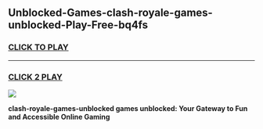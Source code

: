 
## Unblocked-Games-clash-royale-games-unblocked-Play-Free-bq4fs
<h3>
<a href="https://premium76.site?title=clash-royale-games-unblocked&ref=24M">CLICK TO PLAY</a></h3>
<hr>

<h3>
<a href="https://premium76.site?title=clash-royale-games-unblocked&ref=24M">CLICK 2 PLAY</a>
  
</h3>

<a href="https://premium76.site?title=clash-royale-games-unblocked&ref=24M"><img src="https://clearcache.store/games.png"></a>


**clash-royale-games-unblocked games unblocked: Your Gateway to Fun and Accessible Online Gaming**
